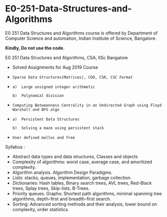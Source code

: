 # E0-251-Data-Structures-and-Algorithms
E0 251 Data Structures and Algorithms course is offered by Department of Computer Science and automation, Indian Institute of Science, Bangalore. 

<b>Kindly, Do not use the code.</b> 

E0 251 Data Structures and Algorithms, CSA, IISc Bangalore
- Solved Assignments for Aug 2019 Course
*     Sparse Data Structures(Matrices), COO, CSR, CSC Format
*     a)  Large unsigned integer arithmetic

      b)  Polynomial division
*     Computing Betweenness Centrality in an Undirected Graph using Floyd Warshall and BFS algo
*     a)  Persistent Data Structures

      b)  Solving a maze using persistent stack
*     User defined malloc and free


Syllabus : 
- Abstract data types and data structures, Classes and objects
- Complexity of algorithms: worst case, average case, and amoritized complexity. 
- Algorithm analysis. Algorithm Design Paradigms. 
- Lists: stacks, queues, implementation, garbage collection. 
- Dictionaries: Hash tables, Binary search trees, AVL trees, Red-Black trees, Splay trees, Skip-lists, B-Trees. 
- Priority queues. Graphs: Shortest path algorithms, minimal spanning tree algorithms, depth-first and breadth-first search. 
- Sorting: Advanced sorting methods and their analysis, lower bound on complexity, order statistics. 
